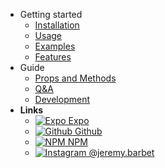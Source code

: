 - Getting started
  - [Installation](/INSTALLATION)
  - [Usage](/USAGE)
  - [Examples](/EXAMPLES)
  - [Features](/FEATURES)
- Guide
  - [Props and Methods](/PROPSMETHODS)
  - [Q&A](/QANDA)
  - [Development](/DEVELOPMENT)
- **Links**
  - [![Expo](https://icongr.am/feather/code.svg?size=16&color=808080) Expo](https://expo.io/@jeremdsgn/react-native-modalize)
  - [![Github](https://icongram.jgog.in/simple/github.svg?color=808080&size=16) Github](https://github.com/jeremybarbet/react-native-modalize)
  - [![NPM](https://icongram.jgog.in/simple/npm.svg?colored&size=16) NPM](https://www.npmjs.com/package/react-native-modalize)
  - [![Instagram](https://icongram.jgog.in/simple/instagram.svg?colored&size=16) @jeremy.barbet](https://instagram.com/jeremy.barbet)
